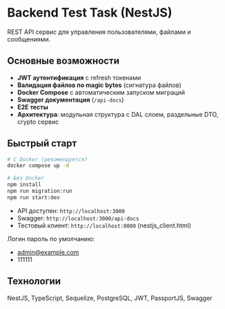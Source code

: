 # Backend Test Task (NestJS)

REST API сервис для управления пользователями, файлами и сообщениями.

## Основные возможности

- **JWT аутентификация** с refresh токенами
- **Валидация файлов по magic bytes** (сигнатура файлов)
- **Docker Compose** с автоматическим запуском миграций
- **Swagger документация** (`/api-docs`)
- **E2E тесты**
- **Архитектура**: модульная структура с DAL слоем, раздельные DTO, crypto сервис

## Быстрый старт

```bash
# С Docker (рекомендуется)
docker compose up -d

# Без Docker
npm install
npm run migration:run
npm run start:dev
```

- API доступен: `http://localhost:3000`
- Swagger: `http://localhost:3000/api-docs`
- Тестовый клиент: `http://localhost:8080` (nestjs_client.html)

Логин пароль по умолчанию:
  - admin@example.com
  - 111111


## Технологии

NestJS, TypeScript, Sequelize, PostgreSQL, JWT, PassportJS, Swagger
